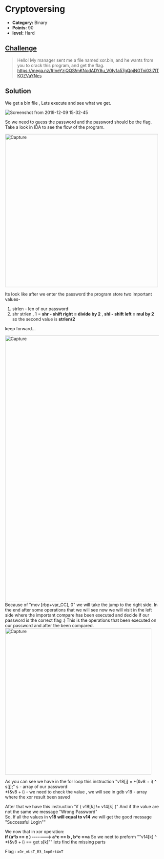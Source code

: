 # Cryptoversing

* **Category:** Binary 
* **Points:** 90
* **level:** Hard


## [Challenge](https://ctflearn.com/challenge/667)

> Hello! My manager sent me a file named xor.bin, and he wants from you to crack this program, and get the flag.  
> https://mega.nz/#!neYzjQQS!mKNcdADY8u_V0Iy1a57gQpjNGTni03l7lTKOZVaYNes 

## Solution
We get a bin file , Lets execute and see what we get.  

![Screenshot from 2019-12-09 15-32-45](https://user-images.githubusercontent.com/57364083/70432722-940d5e80-1a88-11ea-8aee-306b3b1dc609.png)

So we need to guess the password and the password should be the flag.  
Take a look in IDA to see the flow of the program.

<img width="501" alt="Capture" src="https://user-images.githubusercontent.com/57364083/70432900-f2d2d800-1a88-11ea-9bb1-7fb5a1bdb8ea.PNG">
 
Its look like after we enter the password the program store two important values-
1. strlen - len of our password
2. shr strlen , 1  =  **shr - shift right = divide by 2** , **shl - shift left = mul by 2** so the second value is **strlen/2**  

keep forward...

<img width="872" alt="Capture" src="https://user-images.githubusercontent.com/57364083/70433183-b81d6f80-1a89-11ea-9663-10d802755a24.PNG">
Because of "mov [rbp+var_CC], 0" we will take the jump to the right side. In the end after some operations that we will see now 
we will visit in the left side where the important compare has been executed and decide if our password is the correct flag :)  
This is the operations that been executed on our password and after the been compared.  

<img width="479" alt="Capture" src="https://user-images.githubusercontent.com/57364083/70433973-b48ae800-1a8b-11ea-8f48-e0680cc4f165.PNG">

As you can see we have in the for loop this instruction "v18[j] = *(&v8 + i) ^ s[j];" 
s - array of our password  
*(&v8 + i) - we need to check the value , we will see in gdb
v18 - array where the xor result been saved 

After that we have this instruction "if ( v18[k] != v14[k] )" And if the value are not the same we message "Wrong Password"    
So, If all the values in **v18 will equal to v14** we will get the good message "Successful Login""  

We now that in xor operation:  
**if (a^b == c ) -------> a^c == b , b^c ==a** 
So we neet to preform ""v14[k] ^ *(&v8 + i) == get s[k]"" lets find the missing parts  


Flag : ```xOr_mUsT_B3_1mp0rt4nT```

